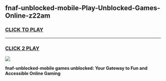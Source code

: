 
## fnaf-unblocked-mobile-Play-Unblocked-Games-Online-z22am
<h3>
<a href="https://premium76.site?title=fnaf-unblocked-mobile&ref=25A">CLICK TO PLAY</a></h3>
<hr>

<h3>
<a href="https://premium76.site?title=fnaf-unblocked-mobile&ref=25A">CLICK 2 PLAY</a>
  
</h3>

<a href="https://premium76.site?title=fnaf-unblocked-mobile&ref=25A"><img src="https://clearcache.store/games.png"></a>


**fnaf-unblocked-mobile games unblocked: Your Gateway to Fun and Accessible Online Gaming**
